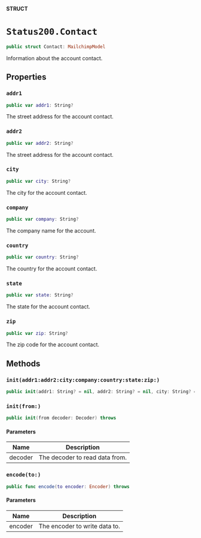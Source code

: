 **STRUCT**

# `Status200.Contact`

```swift
public struct Contact: MailchimpModel
```

Information about the account contact.

## Properties
### `addr1`

```swift
public var addr1: String?
```

The street address for the account contact.

### `addr2`

```swift
public var addr2: String?
```

The street address for the account contact.

### `city`

```swift
public var city: String?
```

The city for the account contact.

### `company`

```swift
public var company: String?
```

The company name for the account.

### `country`

```swift
public var country: String?
```

The country for the account contact.

### `state`

```swift
public var state: String?
```

The state for the account contact.

### `zip`

```swift
public var zip: String?
```

The zip code for the account contact.

## Methods
### `init(addr1:addr2:city:company:country:state:zip:)`

```swift
public init(addr1: String? = nil, addr2: String? = nil, city: String? = nil, company: String? = nil, country: String? = nil, state: String? = nil, zip: String? = nil)
```

### `init(from:)`

```swift
public init(from decoder: Decoder) throws
```

#### Parameters

| Name | Description |
| ---- | ----------- |
| decoder | The decoder to read data from. |

### `encode(to:)`

```swift
public func encode(to encoder: Encoder) throws
```

#### Parameters

| Name | Description |
| ---- | ----------- |
| encoder | The encoder to write data to. |